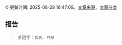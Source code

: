 :alarm_clock: 更新时间: 2025-08-28 16:47:09。[文章来源](/README.md)、[文章分类](/TAGS.md)

## 报告


> 关键字：`报告`、`月报`



